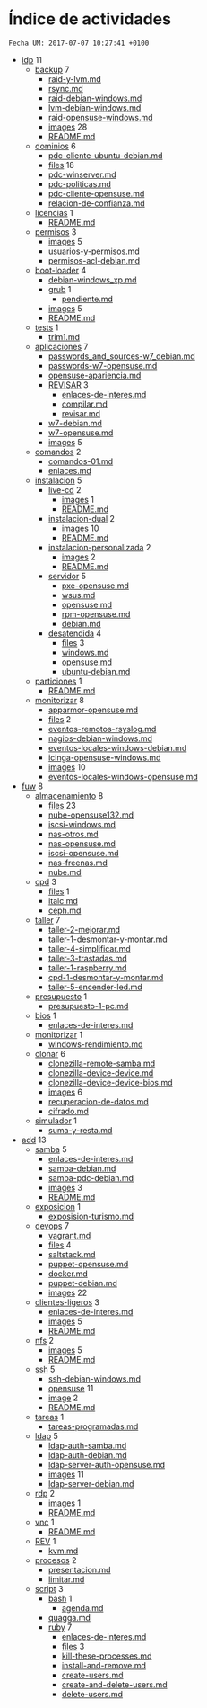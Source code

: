 # Índice de actividades

`Fecha UM: 2017-07-07 10:27:41 +0100`

* [idp](actividades/idp) 11
    * [backup](actividades/idp/backup) 7
        * [raid-y-lvm.md](actividades/idp/backup/raid-y-lvm.md)
        * [rsync.md](actividades/idp/backup/rsync.md)
        * [raid-debian-windows.md](actividades/idp/backup/raid-debian-windows.md)
        * [lvm-debian-windows.md](actividades/idp/backup/lvm-debian-windows.md)
        * [raid-opensuse-windows.md](actividades/idp/backup/raid-opensuse-windows.md)
        * [images](actividades/idp/backup/images) 28
        * [README.md](actividades/idp/backup/README.md)
    * [dominios](actividades/idp/dominios) 6
        * [pdc-cliente-ubuntu-debian.md](actividades/idp/dominios/pdc-cliente-ubuntu-debian.md)
        * [files](actividades/idp/dominios/files) 18
        * [pdc-winserver.md](actividades/idp/dominios/pdc-winserver.md)
        * [pdc-politicas.md](actividades/idp/dominios/pdc-politicas.md)
        * [pdc-cliente-opensuse.md](actividades/idp/dominios/pdc-cliente-opensuse.md)
        * [relacion-de-confianza.md](actividades/idp/dominios/relacion-de-confianza.md)
    * [licencias](actividades/idp/licencias) 1
        * [README.md](actividades/idp/licencias/README.md)
    * [permisos](actividades/idp/permisos) 3
        * [images](actividades/idp/permisos/images) 5
        * [usuarios-y-permisos.md](actividades/idp/permisos/usuarios-y-permisos.md)
        * [permisos-acl-debian.md](actividades/idp/permisos/permisos-acl-debian.md)
    * [boot-loader](actividades/idp/boot-loader) 4
        * [debian-windows_xp.md](actividades/idp/boot-loader/debian-windows_xp.md)
        * [grub](actividades/idp/boot-loader/grub) 1
            * [pendiente.md](actividades/idp/boot-loader/grub/pendiente.md)
        * [images](actividades/idp/boot-loader/images) 5
        * [README.md](actividades/idp/boot-loader/README.md)
    * [tests](actividades/idp/tests) 1
        * [trim1.md](actividades/idp/tests/trim1.md)
    * [aplicaciones](actividades/idp/aplicaciones) 7
        * [passwords_and_sources-w7_debian.md](actividades/idp/aplicaciones/passwords_and_sources-w7_debian.md)
        * [passwords-w7-opensuse.md](actividades/idp/aplicaciones/passwords-w7-opensuse.md)
        * [opensuse-apariencia.md](actividades/idp/aplicaciones/opensuse-apariencia.md)
        * [REVISAR](actividades/idp/aplicaciones/REVISAR) 3
            * [enlaces-de-interes.md](actividades/idp/aplicaciones/REVISAR/enlaces-de-interes.md)
            * [compilar.md](actividades/idp/aplicaciones/REVISAR/compilar.md)
            * [revisar.md](actividades/idp/aplicaciones/REVISAR/revisar.md)
        * [w7-debian.md](actividades/idp/aplicaciones/w7-debian.md)
        * [w7-opensuse.md](actividades/idp/aplicaciones/w7-opensuse.md)
        * [images](actividades/idp/aplicaciones/images) 5
    * [comandos](actividades/idp/comandos) 2
        * [comandos-01.md](actividades/idp/comandos/comandos-01.md)
        * [enlaces.md](actividades/idp/comandos/enlaces.md)
    * [instalacion](actividades/idp/instalacion) 5
        * [live-cd](actividades/idp/instalacion/live-cd) 2
            * [images](actividades/idp/instalacion/live-cd/images) 1
            * [README.md](actividades/idp/instalacion/live-cd/README.md)
        * [instalacion-dual](actividades/idp/instalacion/instalacion-dual) 2
            * [images](actividades/idp/instalacion/instalacion-dual/images) 10
            * [README.md](actividades/idp/instalacion/instalacion-dual/README.md)
        * [instalacion-personalizada](actividades/idp/instalacion/instalacion-personalizada) 2
            * [images](actividades/idp/instalacion/instalacion-personalizada/images) 2
            * [README.md](actividades/idp/instalacion/instalacion-personalizada/README.md)
        * [servidor](actividades/idp/instalacion/servidor) 5
            * [pxe-opensuse.md](actividades/idp/instalacion/servidor/pxe-opensuse.md)
            * [wsus.md](actividades/idp/instalacion/servidor/wsus.md)
            * [opensuse.md](actividades/idp/instalacion/servidor/opensuse.md)
            * [rpm-opensuse.md](actividades/idp/instalacion/servidor/rpm-opensuse.md)
            * [debian.md](actividades/idp/instalacion/servidor/debian.md)
        * [desatendida](actividades/idp/instalacion/desatendida) 4
            * [files](actividades/idp/instalacion/desatendida/files) 3
            * [windows.md](actividades/idp/instalacion/desatendida/windows.md)
            * [opensuse.md](actividades/idp/instalacion/desatendida/opensuse.md)
            * [ubuntu-debian.md](actividades/idp/instalacion/desatendida/ubuntu-debian.md)
    * [particiones](actividades/idp/particiones) 1
        * [README.md](actividades/idp/particiones/README.md)
    * [monitorizar](actividades/idp/monitorizar) 8
        * [apparmor-opensuse.md](actividades/idp/monitorizar/apparmor-opensuse.md)
        * [files](actividades/idp/monitorizar/files) 2
        * [eventos-remotos-rsyslog.md](actividades/idp/monitorizar/eventos-remotos-rsyslog.md)
        * [nagios-debian-windows.md](actividades/idp/monitorizar/nagios-debian-windows.md)
        * [eventos-locales-windows-debian.md](actividades/idp/monitorizar/eventos-locales-windows-debian.md)
        * [icinga-opensuse-windows.md](actividades/idp/monitorizar/icinga-opensuse-windows.md)
        * [images](actividades/idp/monitorizar/images) 10
        * [eventos-locales-windows-opensuse.md](actividades/idp/monitorizar/eventos-locales-windows-opensuse.md)
* [fuw](actividades/fuw) 8
    * [almacenamiento](actividades/fuw/almacenamiento) 8
        * [files](actividades/fuw/almacenamiento/files) 23
        * [nube-opensuse132.md](actividades/fuw/almacenamiento/nube-opensuse132.md)
        * [iscsi-windows.md](actividades/fuw/almacenamiento/iscsi-windows.md)
        * [nas-otros.md](actividades/fuw/almacenamiento/nas-otros.md)
        * [nas-opensuse.md](actividades/fuw/almacenamiento/nas-opensuse.md)
        * [iscsi-opensuse.md](actividades/fuw/almacenamiento/iscsi-opensuse.md)
        * [nas-freenas.md](actividades/fuw/almacenamiento/nas-freenas.md)
        * [nube.md](actividades/fuw/almacenamiento/nube.md)
    * [cpd](actividades/fuw/cpd) 3
        * [files](actividades/fuw/cpd/files) 1
        * [italc.md](actividades/fuw/cpd/italc.md)
        * [ceph.md](actividades/fuw/cpd/ceph.md)
    * [taller](actividades/fuw/taller) 7
        * [taller-2-mejorar.md](actividades/fuw/taller/taller-2-mejorar.md)
        * [taller-1-desmontar-y-montar.md](actividades/fuw/taller/taller-1-desmontar-y-montar.md)
        * [taller-4-simplificar.md](actividades/fuw/taller/taller-4-simplificar.md)
        * [taller-3-trastadas.md](actividades/fuw/taller/taller-3-trastadas.md)
        * [taller-1-raspberry.md](actividades/fuw/taller/taller-1-raspberry.md)
        * [cpd-1-desmontar-y-montar.md](actividades/fuw/taller/cpd-1-desmontar-y-montar.md)
        * [taller-5-encender-led.md](actividades/fuw/taller/taller-5-encender-led.md)
    * [presupuesto](actividades/fuw/presupuesto) 1
        * [presupuesto-1-pc.md](actividades/fuw/presupuesto/presupuesto-1-pc.md)
    * [bios](actividades/fuw/bios) 1
        * [enlaces-de-interes.md](actividades/fuw/bios/enlaces-de-interes.md)
    * [monitorizar](actividades/fuw/monitorizar) 1
        * [windows-rendimiento.md](actividades/fuw/monitorizar/windows-rendimiento.md)
    * [clonar](actividades/fuw/clonar) 6
        * [clonezilla-remote-samba.md](actividades/fuw/clonar/clonezilla-remote-samba.md)
        * [clonezilla-device-device.md](actividades/fuw/clonar/clonezilla-device-device.md)
        * [clonezilla-device-device-bios.md](actividades/fuw/clonar/clonezilla-device-device-bios.md)
        * [images](actividades/fuw/clonar/images) 6
        * [recuperacion-de-datos.md](actividades/fuw/clonar/recuperacion-de-datos.md)
        * [cifrado.md](actividades/fuw/clonar/cifrado.md)
    * [simulador](actividades/fuw/simulador) 1
        * [suma-y-resta.md](actividades/fuw/simulador/suma-y-resta.md)
* [add](actividades/add) 13
    * [samba](actividades/add/samba) 5
        * [enlaces-de-interes.md](actividades/add/samba/enlaces-de-interes.md)
        * [samba-debian.md](actividades/add/samba/samba-debian.md)
        * [samba-pdc-debian.md](actividades/add/samba/samba-pdc-debian.md)
        * [images](actividades/add/samba/images) 3
        * [README.md](actividades/add/samba/README.md)
    * [exposicion](actividades/add/exposicion) 1
        * [exposision-turismo.md](actividades/add/exposicion/exposision-turismo.md)
    * [devops](actividades/add/devops) 7
        * [vagrant.md](actividades/add/devops/vagrant.md)
        * [files](actividades/add/devops/files) 4
        * [saltstack.md](actividades/add/devops/saltstack.md)
        * [puppet-opensuse.md](actividades/add/devops/puppet-opensuse.md)
        * [docker.md](actividades/add/devops/docker.md)
        * [puppet-debian.md](actividades/add/devops/puppet-debian.md)
        * [images](actividades/add/devops/images) 22
    * [clientes-ligeros](actividades/add/clientes-ligeros) 3
        * [enlaces-de-interes.md](actividades/add/clientes-ligeros/enlaces-de-interes.md)
        * [images](actividades/add/clientes-ligeros/images) 5
        * [README.md](actividades/add/clientes-ligeros/README.md)
    * [nfs](actividades/add/nfs) 2
        * [images](actividades/add/nfs/images) 5
        * [README.md](actividades/add/nfs/README.md)
    * [ssh](actividades/add/ssh) 5
        * [ssh-debian-windows.md](actividades/add/ssh/ssh-debian-windows.md)
        * [opensuse](actividades/add/ssh/opensuse) 11
        * [image](actividades/add/ssh/image) 2
        * [README.md](actividades/add/ssh/README.md)
    * [tareas](actividades/add/tareas) 1
        * [tareas-programadas.md](actividades/add/tareas/tareas-programadas.md)
    * [ldap](actividades/add/ldap) 5
        * [ldap-auth-samba.md](actividades/add/ldap/ldap-auth-samba.md)
        * [ldap-auth-debian.md](actividades/add/ldap/ldap-auth-debian.md)
        * [ldap-server-auth-opensuse.md](actividades/add/ldap/ldap-server-auth-opensuse.md)
        * [images](actividades/add/ldap/images) 11
        * [ldap-server-debian.md](actividades/add/ldap/ldap-server-debian.md)
    * [rdp](actividades/add/rdp) 2
        * [images](actividades/add/rdp/images) 1
        * [README.md](actividades/add/rdp/README.md)
    * [vnc](actividades/add/vnc) 1
        * [README.md](actividades/add/vnc/README.md)
    * [REV](actividades/add/REV) 1
        * [kvm.md](actividades/add/REV/kvm.md)
    * [procesos](actividades/add/procesos) 2
        * [presentacion.md](actividades/add/procesos/presentacion.md)
        * [limitar.md](actividades/add/procesos/limitar.md)
    * [script](actividades/add/script) 3
        * [bash](actividades/add/script/bash) 1
            * [agenda.md](actividades/add/script/bash/agenda.md)
        * [quagga.md](actividades/add/script/quagga.md)
        * [ruby](actividades/add/script/ruby) 7
            * [enlaces-de-interes.md](actividades/add/script/ruby/enlaces-de-interes.md)
            * [files](actividades/add/script/ruby/files) 3
            * [kill-these-processes.md](actividades/add/script/ruby/kill-these-processes.md)
            * [install-and-remove.md](actividades/add/script/ruby/install-and-remove.md)
            * [create-users.md](actividades/add/script/ruby/create-users.md)
            * [create-and-delete-users.md](actividades/add/script/ruby/create-and-delete-users.md)
            * [delete-users.md](actividades/add/script/ruby/delete-users.md)

